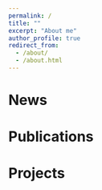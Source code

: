 ```yaml
---
permalink: /
title: ""
excerpt: "About me"
author_profile: true
redirect_from: 
  - /about/
  - /about.html
---
```




News
======

Publications
======

Projects
======
